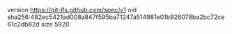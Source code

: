 version https://git-lfs.github.com/spec/v1
oid sha256:482ec5421ad008a847f595ba71247a514981e01b926078ba2bc72ce61c2db82d
size 5920
